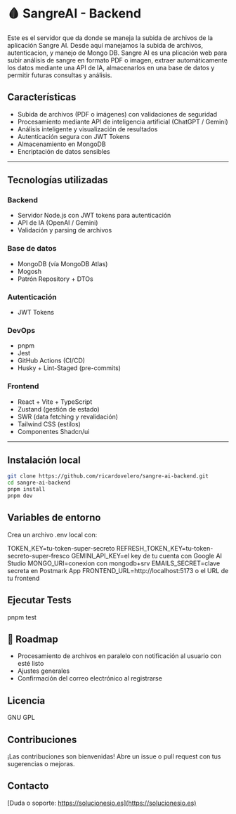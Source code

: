 # 🩸 SangreAI - Backend

Este es el servidor que da donde se maneja la subida de archivos de la aplicación Sangre AI. Desde aquí manejamos la subida de archivos, autenticacion, y manejo de Mongo DB. Sangre AI es una plicación web para subir análisis de sangre en formato PDF o imagen, extraer automáticamente los datos mediante una API de IA, almacenarlos en una base de datos y permitir futuras consultas y análisis.

## Características

- Subida de archivos (PDF o imágenes) con validaciones de seguridad
- Procesamiento mediante API de inteligencia artificial (ChatGPT / Gemini)
- Análisis inteligente y visualización de resultados
- Autenticación segura con JWT Tokens
- Almacenamiento en MongoDB
- Encriptación de datos sensibles

---

## Tecnologías utilizadas

### Backend

- Servidor Node.js con JWT tokens para autenticación
- API de IA (OpenAI / Gemini)
- Validación y parsing de archivos

### Base de datos

- MongoDB (vía MongoDB Atlas)
- Mogosh
- Patrón Repository + DTOs

### Autenticación

- JWT Tokens

### DevOps

- pnpm
- Jest
- GitHub Actions (CI/CD)
- Husky + Lint-Staged (pre-commits)

### Frontend

- React + Vite + TypeScript
- Zustand (gestión de estado)
- SWR (data fetching y revalidación)
- Tailwind CSS (estilos)
- Componentes Shadcn/ui

---

## Instalación local

```bash
git clone https://github.com/ricardovelero/sangre-ai-backend.git
cd sangre-ai-backend
pnpm install
pnpm dev
```

## Variables de entorno

Crea un archivo .env local con:

TOKEN_KEY=tu-token-super-secreto
REFRESH_TOKEN_KEY=tu-token-secreto-super-fresco
GEMINI_API_KEY=el key de tu cuenta con Google AI Studio
MONGO_URI=conexion con mongodb+srv
EMAILS_SECRET=clave secreta en Postmark App
FRONTEND_URL=http://localhost:5173 o el URL de tu frontend

## Ejecutar Tests

pnpm test

## 🚧 Roadmap

- Procesamiento de archivos en paralelo con notificación al usuario con esté listo
- Ajustes generales
- Confirmación del correo electrónico al registrarse

## Licencia

GNU GPL

## Contribuciones

¡Las contribuciones son bienvenidas! Abre un issue o pull request con tus sugerencias o mejoras.

## Contacto

[Duda o soporte: https://solucionesio.es](https://solucionesio.es)
